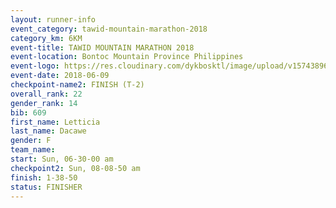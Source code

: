 ```yaml
---
layout: runner-info 
event_category: tawid-mountain-marathon-2018 
category_km: 6KM 
event-title: TAWID MOUNTAIN MARATHON 2018 
event-location: Bontoc Mountain Province Philippines 
event-logo: https://res.cloudinary.com/dykbosktl/image/upload/v1574389629/Logo/tawid2018_logo_t3op5o.png 
event-date: 2018-06-09 
checkpoint-name2: FINISH (T-2) 
overall_rank: 22
gender_rank: 14
bib: 609
first_name: Letticia
last_name: Dacawe
gender: F
team_name: 
start: Sun, 06-30-00 am
checkpoint2: Sun, 08-08-50 am
finish: 1-38-50
status: FINISHER
---
```

